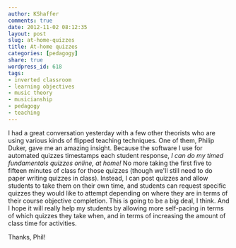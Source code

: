 ```yaml
---
author: KShaffer
comments: true
date: 2012-11-02 08:12:35
layout: post
slug: at-home-quizzes
title: At-home quizzes
categories: [pedagogy]
share: true
wordpress_id: 618
tags:
- inverted classroom
- learning objectives
- music theory
- musicianship
- pedagogy
- teaching
---
```


I had a great conversation yesterday with a few other theorists who are using various kinds of flipped teaching techniques. One of them, Philip Duker, gave me an amazing insight. Because the software I use for automated quizzes timestamps each student response, _I can do my timed fundamentals quizzes online, at home!_ No more taking the first five to fifteen minutes of class for those quizzes (though we'll still need to do paper writing quizzes in class). Instead, I can post quizzes and allow students to take them on their own time, and students can request specific quizzes they would like to attempt depending on where they are in terms of their course objective completion. This is going to be a big deal, I think. And I hope it will really help my students by allowing more self-pacing in terms of which quizzes they take when, and in terms of increasing the amount of class time for activities.

Thanks, Phil!
